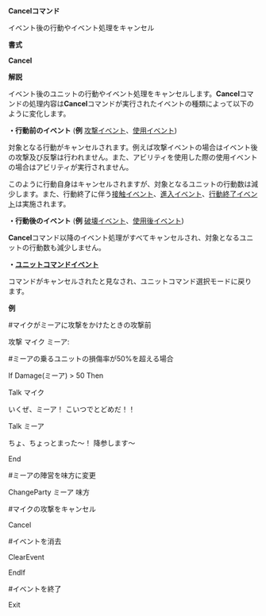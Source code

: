 **Cancelコマンド**

イベント後の行動やイベント処理をキャンセル

**書式**

**Cancel**

**解説**

イベント後のユニットの行動やイベント処理をキャンセルします。**Cancel**コマンドの処理内容は**Cancel**コマンドが実行されたイベントの種類によって以下のように変化します。

**・行動前のイベント** (**例** [攻撃イベント](攻撃イベント)、[使用イベント](使用イベント))

対象となる行動がキャンセルされます。例えば攻撃イベントの場合はイベント後の攻撃及び反撃は行われません。また、アビリティを使用した際の使用イベントの場合はアビリティが実行されません。

このように行動自身はキャンセルされますが、対象となるユニットの行動数は減少します。また、行動終了に伴う[接触イベント](接触イベント)、[進入イベント](進入イベント)、[行動終了イベント](行動終了イベント)は実施されます。

**・行動後のイベント** (**例** [破壊イベント](破壊イベント)、[使用後イベント](使用後イベント))

**Cancel**コマンド以降のイベント処理がすべてキャンセルされ、対象となるユニットの行動数も減少しません。

**・[ユニットコマンドイベント](ユニットコマンドイベント)**

コマンドがキャンセルされたと見なされ、ユニットコマンド選択モードに戻ります。

**例**

#マイクがミーアに攻撃をかけたときの攻撃前

攻撃 マイク ミーア:

#ミーアの乗るユニットの損傷率が50%を超える場合

If Damage(ミーア) &gt; 50 Then

Talk マイク

いくぜ、ミーア！ こいつでとどめだ！！

Talk ミーア

ちょ、ちょっとまった～！ 降参します～

End



#ミーアの陣営を味方に変更

ChangeParty ミーア 味方



#マイクの攻撃をキャンセル

Cancel



#イベントを消去

ClearEvent

EndIf

#イベントを終了

Exit
